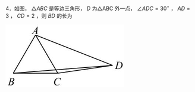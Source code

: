 4．如图， $\triangle A B C$ 是等边三角形， $D$ 为△ABC 外一点， $\angle A D C = 3 0 ^ { \circ }$ ， $A D { = } 3$ ， $C D { = } 2$ ，则 $B D$ 的长为

![](<../../qs_image_DB/专题1-1_一网打尽全等三角形模型_·十个模型（解析版）/c5a09fafef93b0289683792be008ca61ea3b464e4f4fa0a65fd16e3f52cbe229.jpg>)
